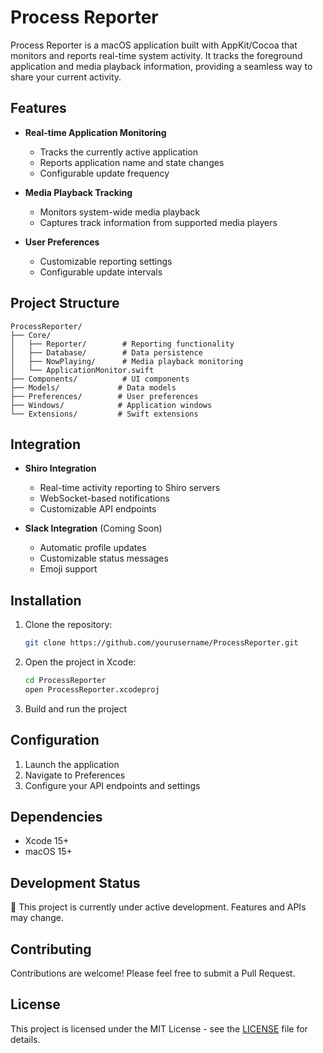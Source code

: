 # Process Reporter

Process Reporter is a macOS application built with AppKit/Cocoa that monitors and reports real-time system activity. It tracks the foreground application and media playback information, providing a seamless way to share your current activity.

## Features

- **Real-time Application Monitoring**
  - Tracks the currently active application
  - Reports application name and state changes
  - Configurable update frequency

- **Media Playback Tracking**
  - Monitors system-wide media playback
  - Captures track information from supported media players

- **User Preferences**
  - Customizable reporting settings
  - Configurable update intervals

## Project Structure

```
ProcessReporter/
├── Core/
│   ├── Reporter/        # Reporting functionality
│   ├── Database/        # Data persistence
│   ├── NowPlaying/      # Media playback monitoring
│   └── ApplicationMonitor.swift
├── Components/          # UI components
├── Models/             # Data models
├── Preferences/        # User preferences
├── Windows/            # Application windows
└── Extensions/         # Swift extensions
```

## Integration

- **Shiro Integration**
  - Real-time activity reporting to Shiro servers
  - WebSocket-based notifications
  - Customizable API endpoints

- **Slack Integration** (Coming Soon)
  - Automatic profile updates
  - Customizable status messages
  - Emoji support

## Installation

1. Clone the repository:
   ```bash
   git clone https://github.com/yourusername/ProcessReporter.git
   ```

2. Open the project in Xcode:
   ```bash
   cd ProcessReporter
   open ProcessReporter.xcodeproj
   ```

3. Build and run the project

## Configuration

1. Launch the application
2. Navigate to Preferences
3. Configure your API endpoints and settings

## Dependencies

- Xcode 15+
- macOS 15+

## Development Status

🚧 This project is currently under active development. Features and APIs may change.

## Contributing

Contributions are welcome! Please feel free to submit a Pull Request.

## License

This project is licensed under the MIT License - see the [LICENSE](LICENSE) file for details.
